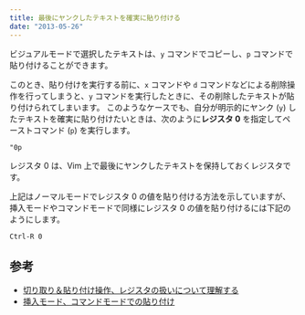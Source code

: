 ```yaml
---
title: 最後にヤンクしたテキストを確実に貼り付ける
date: "2013-05-26"
---
```


ビジュアルモードで選択したテキストは、`y` コマンドでコピーし、`p` コマンドで貼り付けることができます。


このとき、貼り付けを実行する前に、`x` コマンドや `d` コマンドなどによる削除操作を行ってしまうと、`y` コマンドを実行したときに、その削除したテキストが貼り付けられてしまいます。
このようなケースでも、自分が明示的にヤンク (`y`) したテキストを確実に貼り付けたいときは、次のように**レジスタ 0** を指定してペーストコマンド (`p`) を実行します。

~~~
"0p
~~~

レジスタ 0 は、Vim 上で最後にヤンクしたテキストを保持しておくレジスタです。

上記はノーマルモードでレジスタ 0 の値を貼り付ける方法を示していますが、挿入モードやコマンドモードで同様にレジスタ 0 の値を貼り付けるには下記のようにします。

~~~
Ctrl-R 0
~~~


参考
----

* [切り取り＆貼り付け操作、レジスタの扱いについて理解する](register.html)
* [挿入モード、コマンドモードでの貼り付け](paste-in-insert-mode.html)

